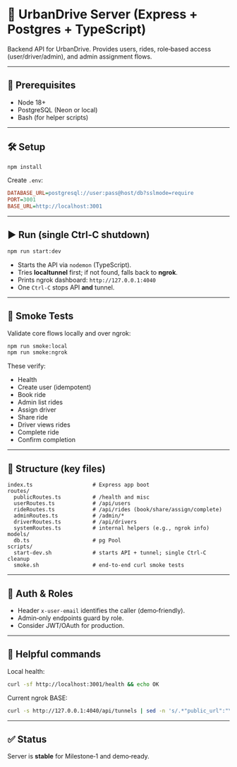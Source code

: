 # 🚀 UrbanDrive Server (Express + Postgres + TypeScript)

Backend API for UrbanDrive. Provides users, rides, role‑based access (user/driver/admin), and admin assignment flows.

---

## 🧰 Prerequisites
- Node 18+
- PostgreSQL (Neon or local)
- Bash (for helper scripts)

---

## 🛠 Setup

```bash
npm install
```

Create `.env`:

```ini
DATABASE_URL=postgresql://user:pass@host/db?sslmode=require
PORT=3001
BASE_URL=http://localhost:3001
```

---

## ▶️ Run (single Ctrl‑C shutdown)

```bash
npm run start:dev
```
- Starts the API via `nodemon` (TypeScript).
- Tries **localtunnel** first; if not found, falls back to **ngrok**.
- Prints ngrok dashboard: `http://127.0.0.1:4040`
- One `Ctrl‑C` stops API **and** tunnel.

---

## 🧪 Smoke Tests

Validate core flows locally and over ngrok:

```bash
npm run smoke:local
npm run smoke:ngrok
```

These verify:
- Health
- Create user (idempotent)
- Book ride
- Admin list rides
- Assign driver
- Share ride
- Driver views rides
- Complete ride
- Confirm completion

---

## 📁 Structure (key files)

```
index.ts                   # Express app boot
routes/
  publicRoutes.ts          # /health and misc
  userRoutes.ts            # /api/users
  rideRoutes.ts            # /api/rides (book/share/assign/complete)
  adminRoutes.ts           # /admin/*
  driverRoutes.ts          # /api/drivers
  systemRoutes.ts          # internal helpers (e.g., ngrok info)
models/
  db.ts                    # pg Pool
scripts/
  start-dev.sh             # starts API + tunnel; single Ctrl-C cleanup
  smoke.sh                 # end-to-end curl smoke tests
```

---

## 🔐 Auth & Roles
- Header `x-user-email` identifies the caller (demo‑friendly).
- Admin‑only endpoints guard by role.
- Consider JWT/OAuth for production.

---

## 🧭 Helpful commands

Local health:
```bash
curl -sf http://localhost:3001/health && echo OK
```

Current ngrok BASE:
```bash
curl -s http://127.0.0.1:4040/api/tunnels | sed -n 's/.*"public_url":"\([^"]*\)".*/\1/p' | head -n1
```

---

## ✅ Status
Server is **stable** for Milestone‑1 and demo‑ready.